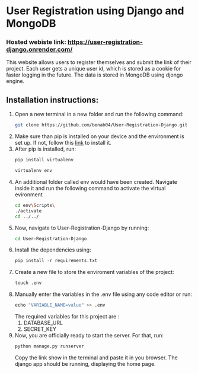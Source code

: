 # User Registration using Django and MongoDB

### Hosted webiste link: https://user-registration-django.onrender.com/

This website allows users to register themselves and submit the link of their project. Each user gets a unique user id, which is stored as a cookie for faster logging in the future.
The data is stored in MongoDB using djongo engine.

## Installation instructions:

1. Open a new terminal in a new folder and run the following command:
   ```bash
   git clone https://github.com/benab04/User-Registration-Django.git
   ```
2. Make sure than pip is installed on your device and the environment is set up.
   If not, follow this [link](https://pip.pypa.io/en/stable/installation/) to install it.
3. After pip is installed, run:
   ```python
   pip install virtualenv
   ```
   ```python
   virtualenv env
   ```
4. An additional folder called env would have been created. Navigate inside it and run the following command to activate the virtual evironment
   ```bash
   cd env\Scripts\
   ./activate
   cd ../../
   ```
5. Now, navigate to User-Registration-Django by running:
   ```bash
   cd User-Registration-Django
   ```
6. Install the dependencies using:
   ```python
   pip install -r requirements.txt
   ```
7. Create a new file to store the enviroment variables of the project:
   ```python
   touch .env
   ```
8. Manually enter the variables in the .env file using any code editor or run:
    ```python
   echo "VARIABLE_NAME=value" >> .env
    ```
    The required variables for this project are :
   1. DATABASE_URL
   2. SECRET_KEY
9. Now, you are officially ready to start the server. For that, run:
    ```python
    python manage.py runserver
    ```
    Copy the link show in the terminal and paste it in you browser. The django app should be running, displaying the home page.
